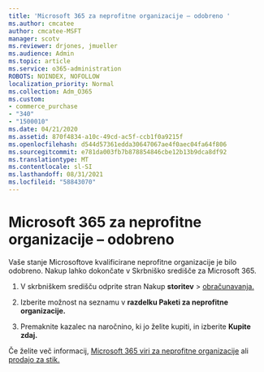```yaml
---
title: 'Microsoft 365 za neprofitne organizacije – odobreno '
ms.author: cmcatee
author: cmcatee-MSFT
manager: scotv
ms.reviewer: drjones, jmueller
ms.audience: Admin
ms.topic: article
ms.service: o365-administration
ROBOTS: NOINDEX, NOFOLLOW
localization_priority: Normal
ms.collection: Adm_O365
ms.custom:
- commerce_purchase
- "340"
- "1500010"
ms.date: 04/21/2020
ms.assetid: 870f4834-a10c-49cd-ac5f-ccb1f0a9215f
ms.openlocfilehash: d544d57361edda30647067ae4f0aec04fa64f806
ms.sourcegitcommit: e781da003fb7b878854846cbe12b13b9dca8df92
ms.translationtype: MT
ms.contentlocale: sl-SI
ms.lasthandoff: 08/31/2021
ms.locfileid: "58843070"
---
```

# <a name="microsoft-365-for-nonprofits---approved"></a>Microsoft 365 za neprofitne organizacije – odobreno

Vaše stanje Microsoftove kvalificirane neprofitne organizacije je bilo odobreno. Nakup lahko dokončate v Skrbniško središče za Microsoft 365.

1. V skrbniškem središču odprite stran Nakup **storitev** \> [obračunavanja.](https://go.microsoft.com/fwlink/p/?linkid=868433)

2. Izberite možnost na seznamu v **razdelku Paketi za neprofitne organizacije.**

3. Premaknite kazalec na naročnino, ki jo želite kupiti, in izberite **Kupite zdaj.**

Če želite več informacij, [Microsoft 365 viri za neprofitne organizacije](https://www.microsoft.com/nonprofits/microsoft-365) ali [prodajo za stik.](https://www.microsoft.com/nonprofits/contact-us)
